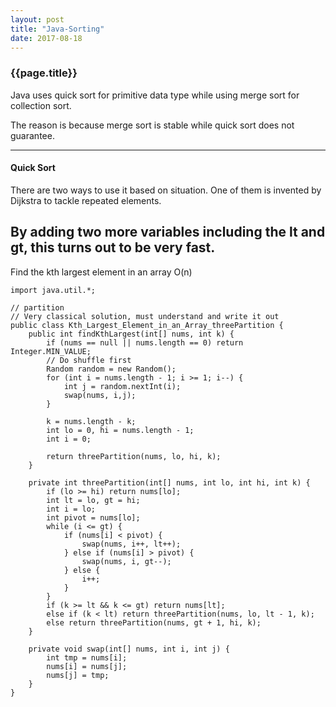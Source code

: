 ```yaml
---
layout: post
title: "Java-Sorting"
date: 2017-08-18
---
```


### {{page.title}} ###

Java uses quick sort for primitive data type while using merge sort for collection sort.

The reason is because merge sort is stable while quick sort does not guarantee.

***
#### Quick Sort ####

There are two ways to use it based on situation. One of them is invented by Dijkstra to tackle repeated elements.

By adding two more variables including the lt and gt, this turns out to be very fast.
---

Find the kth largest element in an array O(n)
```
import java.util.*;

// partition
// Very classical solution, must understand and write it out
public class Kth_Largest_Element_in_an_Array_threePartition {
    public int findKthLargest(int[] nums, int k) {
        if (nums == null || nums.length == 0) return Integer.MIN_VALUE;
        // Do shuffle first
        Random random = new Random();
        for (int i = nums.length - 1; i >= 1; i--) {
            int j = random.nextInt(i);
            swap(nums, i,j);
        }

        k = nums.length - k;
        int lo = 0, hi = nums.length - 1;
        int i = 0;

        return threePartition(nums, lo, hi, k);
    }

    private int threePartition(int[] nums, int lo, int hi, int k) {
        if (lo >= hi) return nums[lo];
        int lt = lo, gt = hi;
        int i = lo;
        int pivot = nums[lo];
        while (i <= gt) {
            if (nums[i] < pivot) {
                swap(nums, i++, lt++);
            } else if (nums[i] > pivot) {
                swap(nums, i, gt--);
            } else {
                i++;
            }
        }
        if (k >= lt && k <= gt) return nums[lt];
        else if (k < lt) return threePartition(nums, lo, lt - 1, k);
        else return threePartition(nums, gt + 1, hi, k);
    }

    private void swap(int[] nums, int i, int j) {
        int tmp = nums[i];
        nums[i] = nums[j];
        nums[j] = tmp;
    }
}
```

